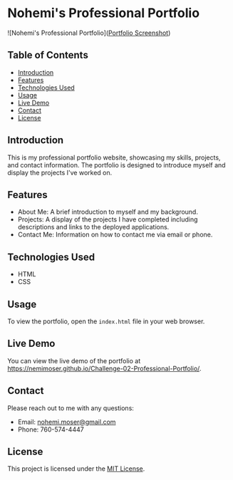 # Nohemi's Professional Portfolio

![Nohemi's Professional Portfolio]([Portfolio Screenshot](https://github.com/NemiMoser/Challenge-02-Professional-Portfolio/assets/135074383/55da308a-c7e0-4740-a088-d81ede4a9f6b))

## Table of Contents

- [Introduction](#introduction)
- [Features](#features)
- [Technologies Used](#technologies-used)
- [Usage](#usage)
- [Live Demo](#live-demo)
- [Contact](#contact)
- [License](#license)

## Introduction

This is my professional portfolio website, showcasing my skills, projects, and contact information. The portfolio is designed to introduce myself and display the projects I've worked on.

## Features

- About Me: A brief introduction to myself and my background.
- Projects: A display of the projects I have completed including descriptions and links to the deployed applications.
- Contact Me: Information on how to contact me via email or phone.

## Technologies Used

- HTML
- CSS

## Usage

To view the portfolio, open the `index.html` file in your web browser.

## Live Demo

You can view the live demo of the portfolio at https://nemimoser.github.io/Challenge-02-Professional-Portfolio/.

## Contact

Please reach out to me with any questions:

- Email: [nohemi.moser@gmail.com](mailto:nohemi.moser@gmail.com)
- Phone: 760-574-4447

## License

This project is licensed under the [MIT License](LICENSE).
